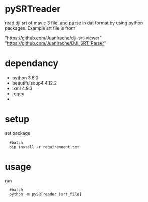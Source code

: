 # pySRTreader

read dji srt of mavic 3 file, and parse in dat format by using python packages.
Example srt file is from

"https://github.com/JuanIrache/dji-srt-viewer"
"https://github.com/JuanIrache/DJI_SRT_Parser"

# dependancy 
- python           3.8.0
- beautifulsoup4   4.12.2
- lxml             4.9.3
- regex
-   



# setup 
set package
```
  #batch
  pip install -r requiremnent.txt
```

# usage
run
```
  #batch
  python -m pySRTreader [srt_file]
```


